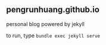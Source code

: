 ## pengrunhuang.github.io

personal blog powered by jekyll

to run, type `bundle exec jekyll serve`
